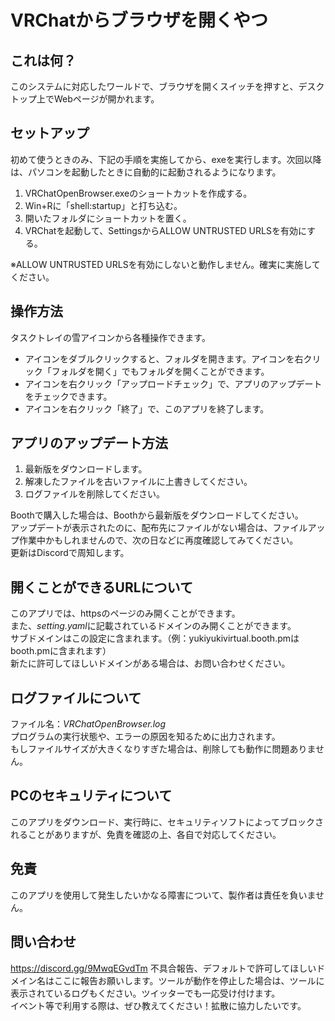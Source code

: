 # VRChatからブラウザを開くやつ
## これは何？
このシステムに対応したワールドで、ブラウザを開くスイッチを押すと、デスクトップ上でWebページが開かれます。

## セットアップ
初めて使うときのみ、下記の手順を実施してから、exeを実行します。次回以降は、パソコンを起動したときに自動的に起動されるようになります。

1. VRChatOpenBrowser.exeのショートカットを作成する。
2. Win+Rに「shell:startup」と打ち込む。
3. 開いたフォルダにショートカットを置く。
4. VRChatを起動して、SettingsからALLOW UNTRUSTED URLSを有効にする。

※ALLOW UNTRUSTED URLSを有効にしないと動作しません。確実に実施してください。

## 操作方法
タスクトレイの雪アイコンから各種操作できます。

- アイコンをダブルクリックすると、フォルダを開きます。アイコンを右クリック「フォルダを開く」でもフォルダを開くことができます。
- アイコンを右クリック「アップロードチェック」で、アプリのアップデートをチェックできます。
- アイコンを右クリック「終了」で、このアプリを終了します。

## アプリのアップデート方法
1. 最新版をダウンロードします。
2. 解凍したファイルを古いファイルに上書きしてください。
3. ログファイルを削除してください。

Boothで購入した場合は、Boothから最新版をダウンロードしてください。  
アップデートが表示されたのに、配布先にファイルがない場合は、ファイルアップ作業中かもしれませんので、次の日などに再度確認してみてください。  
更新はDiscordで周知します。  

## 開くことができるURLについて
このアプリでは、httpsのページのみ開くことができます。  
また、*setting.yaml*に記載されているドメインのみ開くことができます。  
サブドメインはこの設定に含まれます。（例：yukiyukivirtual.booth.pmはbooth.pmに含まれます）  
新たに許可してほしいドメインがある場合は、お問い合わせください。

## ログファイルについて
ファイル名：*VRChatOpenBrowser.log*  
プログラムの実行状態や、エラーの原因を知るために出力されます。  
もしファイルサイズが大きくなりすぎた場合は、削除しても動作に問題ありません。

## PCのセキュリティについて
このアプリをダウンロード、実行時に、セキュリティソフトによってブロックされることがありますが、免責を確認の上、各自で対応してください。

## 免責
このアプリを使用して発生したいかなる障害について、製作者は責任を負いません。

## 問い合わせ
https://discord.gg/9MwqEGvdTm
不具合報告、デフォルトで許可してほしいドメイン名はここに報告お願いします。ツールが動作を停止した場合は、ツールに表示されているログもください。ツイッターでも一応受け付けます。  
イベント等で利用する際は、ぜひ教えてください！拡散に協力したいです。

